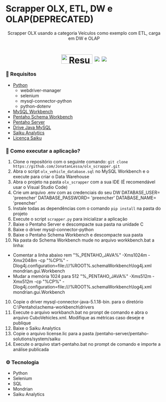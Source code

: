 # Scrapper OLX, ETL, DW e OLAP(DEPRECATED)
<p align="center">Scrapper OLX usando a categoria Veículos como exemplo com ETL, carga em DW e OLAP</p>

</h4>
<h1 align="center">
<img align="center" width="100" height="30" src="https://www.python.org/static/community_logos/python-logo-master-v3-TM.png" alt="Resume application project app icon">
<img src="https://img.shields.io/static/v1?label=Licenca&message=GPLv3&color=blue&style=plastic&logo=ghost"/>
<img src="https://img.shields.io/static/v1?label=Andamento&message=37%&color=blue&style=plastic&logo=python"/>
</h1>

### 📝 Requisitos
- [Python](https://www.python.org/)
  - webdriver-manager
  - selenium
  - mysql-connector-python
  - python-dotenv
- [MySQL Workbench](https://www.mysql.com/products/workbench/)
- [Pentaho Schema Workbench](https://sourceforge.net/projects/mondrian/files/)
- [Pentaho Server](https://sourceforge.net/projects/pentaho/files/Pentaho-9.2/server/)
- [Drive Java MySQL](https://drive.google.com/file/d/1Q-BJH2DNimc5hduaS8feBNs1ZgEGtGX2/view?usp=drive_web&authuser=1)
- [Saiku Analytics](https://sourceforge.net/projects/argum/files/assets/saiku-plugin-p7.1-3.90.zip/download)
- [Licença Saiku](https://github.com/ambientelivre/saiku-fix/blob/main/saiku-fix-pentaho-8/saiku/license.lic)

### 🤔 Como executar a aplicação?
1. Clone o repositório com o seguinte comando: `git clone https://github.com/JonatanLessa/olx_scrapper.git`
2. Abra o script `olx_vehicle_database.sql` no MySQL Workbench e o execute para criar o Data Warehouse
3. Abra o projeto na pasta `olx_scrapper` com a sua IDE (É recomendável usar o  Visual Studio Code)
4. Crie um arquivo .env com as credenciais do seu DW
    DATABASE_USER= 'preencher'
    DATABASE_PASSWORD= 'preencher'
    DATABASE_NAME= 'preencher'
5. Instale todas as dependências com o comando `pip install` na pasta do projeto
6. Execute o script `scrapper.py` para inicializar a aplicação
7. Baixe o Pentaho Server e descompacte sua pasta na unidade C
8. Baixe o driver mysql-connector-python
9. Baixe o Pentaho Schema Workbench e descompacte sua pasta
10. Na pasta do Schema Workbench mude no arquivo workkbench.bat a linha:
   - Comentar a linha abaixo
      rem "%_PENTAHO_JAVA%" -Xms1024m -Xmx2048m -cp "%CP%" -Dlog4j.configuration=file:///%ROOT%\.schemaWorkbench\log4j.xml mondrian.gui.Workbench
   - Mudar a memória 1024 para 512
      "%_PENTAHO_JAVA%" -Xms512m -Xmx512m -cp "%CP%" -Dlog4j.configuration=file:///%ROOT%\.schemaWorkbench\log4j.xml mondrian.gui.Workbench 
10. Copie o driver mysql-connector-java-5.1.18-bin. para o diretório C:\Pentaho\schema-workbench\drivers
11. Execute o arquivo workbanch.bat no pronpt de comando e abra o arquivo CuboVehicles.xml. Modifique as métricas caso deseje e publique
12. Baixe o Saiku Analytics
13. Copie o arquivo license.lic para a pasta <seupathdeinstalacaopentaho>/pentaho-server/pentaho-solutions/system/saiku
14. Execute o arquivo start-pentaho.bat no prompt de comando e importe a análise publicada




### ⚙️ Tecnologia
- Python
- Selenium
- SQL
- Mondrian
- Saiku Analytics
